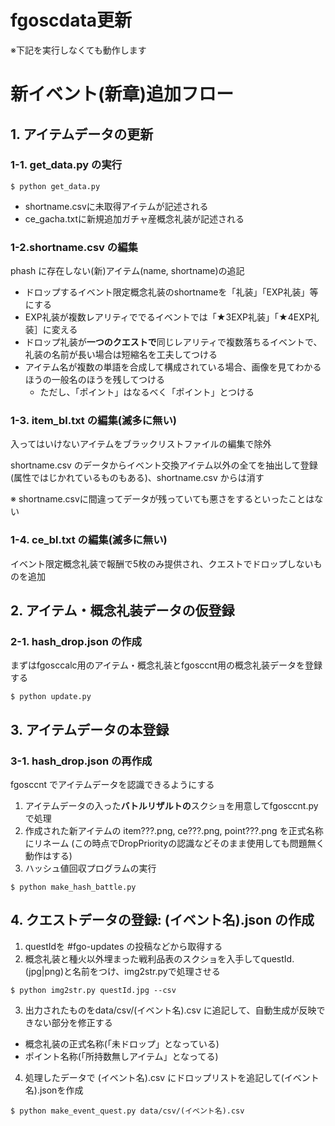 # fgoscdata更新

※下記を実行しなくても動作します

# 新イベント(新章)追加フロー

## 1. アイテムデータの更新

### 1-1. get_data.py の実行
```
$ python get_data.py
```
- shortname.csvに未取得アイテムが記述される
- ce_gacha.txtに新規追加ガチャ産概念礼装が記述される

### 1-2.shortname.csv の編集
phash に存在しない(新)アイテム(name, shortname)の追記　

* ドロップするイベント限定概念礼装のshortnameを「礼装」「EXP礼装」等にする
* EXP礼装が複数レアリティででるイベントでは「★3EXP礼装」「★4EXP礼装］に変える
* ドロップ礼装が**一つのクエストで**同じレアリティで複数落ちるイベントで、礼装の名前が長い場合は短縮名を工夫してつける
* アイテム名が複数の単語を合成して構成されている場合、画像を見てわかるほうの一般名のほうを残してつける
  * ただし、「ポイント」はなるべく「ポイント」とつける

### 1-3. item_bl.txt の編集(滅多に無い)
 入ってはいけないアイテムをブラックリストファイルの編集で除外 

shortname.csv のデータからイベント交換アイテム以外の全てを抽出して登録(属性ではじかれているものもある)、shortname.csv からは消す

※ shortname.csvに間違ってデータが残っていても悪さをするといったことはない

### 1-4. ce_bl.txt の編集(滅多に無い)
イベント限定概念礼装で報酬で5枚のみ提供され、クエストでドロップしないものを追加

## 2. アイテム・概念礼装データの仮登録
### 2-1. hash_drop.json の作成

まずはfgosccalc用のアイテム・概念礼装とfgosccnt用の概念礼装データを登録する
```
$ python update.py
```

## 3. アイテムデータの本登録
### 3-1. hash_drop.json の再作成
fgosccnt でアイテムデータを認識できるようにする

1. アイテムデータの入った**バトルリザルトの**スクショを用意してfgosccnt.py で処理
2. 作成された新アイテムの item???.png, ce???.png, point???.png を正式名称にリネーム
(この時点でDropPriorityの認識などそのまま使用しても問題無く動作はする)
3. ハッシュ値回収プログラムの実行
```
$ python make_hash_battle.py
```
## 4. クエストデータの登録: (イベント名).json の作成
1. questIdを #fgo-updates の投稿などから取得する
2. 概念礼装と種火以外埋まった戦利品表のスクショを入手してquestId.(jpg|png)と名前をつけ、img2str.pyで処理させる
```
$ python img2str.py questId.jpg --csv
```
3. 出力されたものをdata/csv/(イベント名).csv に追記して、自動生成が反映できない部分を修正する
- 概念礼装の正式名称(「未ドロップ」となっている)
- ポイント名称(「所持数無しアイテム」となってる)

4. 処理したデータで (イベント名).csv にドロップリストを追記して(イベント名).jsonを作成
```
$ python make_event_quest.py data/csv/(イベント名).csv
```
